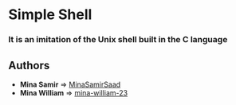 # Simple Shell

### It is an imitation of the Unix shell built in the C language


## Authors
* **Mina Samir** => [MinaSamirSaad](https://github.com/MinaSamirSaad)
* **Mina William** => [mina-william-23](https://github.com/mina-william-23)
